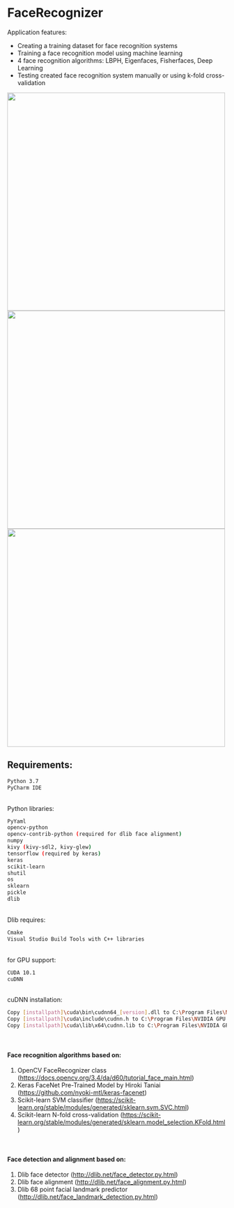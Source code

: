 # FaceRecognizer
Application features:
- Creating a training dataset for face recognition systems
- Training a face recognition model using machine learning
- 4 face recognition algorithms: LBPH, Eigenfaces, Fisherfaces, Deep Learning
- Testing created face recognition system manually or using k-fold cross-validation

<img src="https://user-images.githubusercontent.com/52631916/99145937-8e929e00-2673-11eb-8dc7-6f0564aa3116.jpg" width="500">
<img src="https://user-images.githubusercontent.com/52631916/99145993-1678a800-2674-11eb-966f-a3843ffcaf0c.jpg" width="500">
<img src="https://user-images.githubusercontent.com/52631916/99145976-ea5d2700-2673-11eb-8eb3-664576ae381e.jpg" width="500">

## Requirements: 
```sh
Python 3.7
PyCharm IDE
```
\
Python libraries:
```sh
PyYaml
opencv-python
opencv-contrib-python (required for dlib face alignment)
numpy
kivy (kivy-sdl2, kivy-glew)
tensorflow (required by keras)
keras
scikit-learn
shutil
os
sklearn
pickle
dlib
```
\
Dlib requires:
```sh
Cmake
Visual Studio Build Tools with C++ libraries
```
\
for GPU support: 
```sh
CUDA 10.1
cuDNN
```
\
cuDNN installation: 
```sh
Copy [installpath]\cuda\bin\cudnn64_[version].dll to C:\Program Files\NVIDIA GPU Computing Toolkit\CUDA\v[version]\bin.\
Copy [installpath]\cuda\include\cudnn.h to C:\Program Files\NVIDIA GPU Computing Toolkit\CUDA\v[version]\include.\
Copy [installpath]\cuda\lib\x64\cudnn.lib to C:\Program Files\NVIDIA GPU Computing Toolkit\CUDA\v[version]\lib\x64.
```

<br />

#### Face recognition algorithms based on:
1. OpenCV FaceRecognizer class (<https://docs.opencv.org/3.4/da/d60/tutorial_face_main.html>)
2. Keras FaceNet Pre-Trained Model by Hiroki Taniai (<https://github.com/nyoki-mtl/keras-facenet>)
3. Scikit-learn SVM classifier (<https://scikit-learn.org/stable/modules/generated/sklearn.svm.SVC.html>)
4. Scikit-learn N-fold cross-validation (<https://scikit-learn.org/stable/modules/generated/sklearn.model_selection.KFold.html>)


<br />

#### Face detection and alignment based on:
1. Dlib face detector (<http://dlib.net/face_detector.py.html>)
2. Dlib face alignment (<http://dlib.net/face_alignment.py.html>)
3. Dlib 68 point facial landmark predictor (<http://dlib.net/face_landmark_detection.py.html>)
